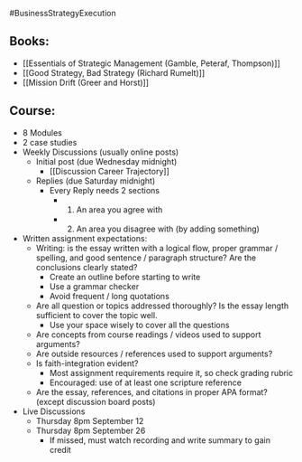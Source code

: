 #BusinessStrategyExecution
## Books:
- [[Essentials of Strategic Management (Gamble, Peteraf, Thompson)]]
- [[Good Strategy, Bad Strategy (Richard Rumelt)]]
- [[Mission Drift (Greer and Horst)]]

## Course:
- 8 Modules
- 2 case studies
- Weekly Discussions (usually online posts)
	- Initial post (due Wednesday midnight)
		- [[Discussion Career Trajectory]]
	- Replies (due Saturday midnight)
		- Every Reply needs 2 sections
			- 1. An area you agree with
			- 2. An area you disagree with (by adding something)
- Written assignment expectations:
	- Writing: is the essay written with a logical flow, proper grammar / spelling, and good sentence / paragraph structure? Are the conclusions clearly stated?
		- Create an outline before starting to write
		- Use a grammar checker
		- Avoid frequent / long quotations
	- Are all question or topics addressed thoroughly? Is the essay length sufficient to cover the topic well.
		- Use your space wisely to cover all the questions
	- Are concepts from course readings / videos used to support arguments?
	- Are outside resources / references used to support arguments?
	- Is faith-integration evident?
		- Most assignment requirements require it, so check grading rubric
		- Encouraged: use of at least one scripture reference
	- Are the essay, references, and citations in proper APA format? (except discussion board posts)
- Live Discussions
	- Thursday 8pm September 12
	- Thursday 8pm September 26
		- If missed, must watch recording and write summary to gain credit